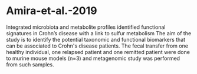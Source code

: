 # Amira-et-al.-2019
Integrated microbiota and metabolite profiles identified functional signatures in Crohn’s disease with a link to sulfur metabolism
        The aim of the study is to identify the potential taxonomic and functional biomarkers that can be associated to Crohn's disease patients. The fecal transfer from one healthy individual, one relapsed patient and one remitted patient were done to murine mouse models (n=3) and metagenomic study was performed from such samples. 
        
